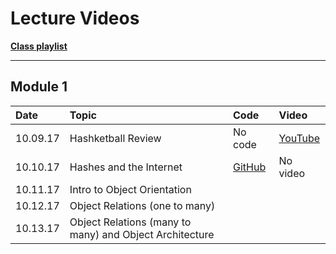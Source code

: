 # Lecture Videos
[**Class playlist**](https://www.youtube.com/playlist?list=PLc6AmvC5ZybyyUtlhP63_wvnvkXu3T35N)

---
## Module 1
|Date|Topic|Code|Video|
|:--|:--|:--|:--|
|10.09.17|Hashketball Review|No code|[YouTube](https://youtu.be/7H32mRmd-qg)|
|10.10.17|Hashes and the Internet|[GitHub](https://github.com/learn-co-students/web-100917/tree/master/02_hashes_and_internet)|No video|
|10.11.17|Intro to Object Orientation|||
|10.12.17|Object Relations (one to many)|||
|10.13.17|Object Relations (many to many) and Object Architecture|||

